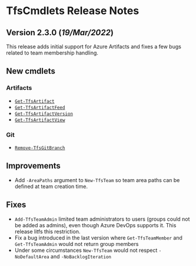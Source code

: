 # TfsCmdlets Release Notes

## Version 2.3.0 (_19/Mar/2022_)

This release adds initial support for Azure Artifacts and fixes a few bugs related to team membership handling.

## New cmdlets

### Artifacts

* [`Get-TfsArtifact`](https://tfscmdlets.dev/docs/cmdlets/Artifact/Get-TfsArtifact)
* [`Get-TfsArtifactFeed`](https://tfscmdlets.dev/docs/cmdlets/Artifact/Get-TfsArtifactFeed)
* [`Get-TfsArtifactVersion`](https://tfscmdlets.dev/docs/cmdlets/Artifact/Get-TfsArtifactVersion)
* [`Get-TfsArtifactView`](https://tfscmdlets.dev/docs/cmdlets/Artifact/Get-TfsArtifactView)

### Git

* [`Remove-TfsGitBranch`](https://tfscmdlets.dev/docs/cmdlets/Git/Branch/Remove-TfsGitBranch)

## Improvements
  
* Add `-AreaPaths` argument to `New-TfsTeam` so team area paths can be defined at team creation time.

## Fixes

* `Add-TfsTeamAdmin` limited team administrators to users (groups could not be added as admins), even though Azure DevOps supports it. This release litfs this restriction.
* Fix a bug introduced in the last version where `Get-TfsTeamMember` and `Get-TfsTeamAdmin` would not return group members
* Under some circumstances `New-TfsTeam` would not respect `-NoDefaultArea` and `-NoBacklogIteration`
